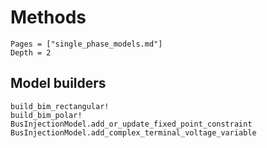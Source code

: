 # Methods
```@contents
Pages = ["single_phase_models.md"]
Depth = 2
```

## Model builders
```@docs
build_bim_rectangular!
build_bim_polar!
BusInjectionModel.add_or_update_fixed_point_constraint
BusInjectionModel.add_complex_terminal_voltage_variable
```